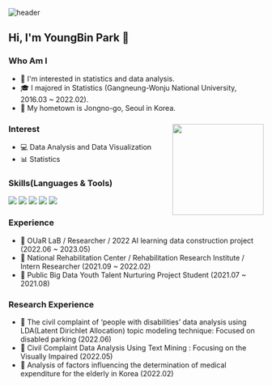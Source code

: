 ![header](https://capsule-render.vercel.app/api?type=waving&color=CED8F6&height=190&section=header&text=Park%20Young%20Bin's%20GitHub%20Profile&fontSize=35)
## Hi, I'm YoungBin Park 👋 

### Who Am I 
- 🌱 I'm interested in statistics and data analysis.
- 🎓 I majored in Statistics (Gangneung-Wonju National University, 2016.03 ~ 2022.02).
- 🚅 My hometown is Jongno-go, Seoul in Korea.

### Interest <img align='right' src="https://github-readme-stats.vercel.app/api?username=Park-Young-Bin" height="180"> 
- &#128187; Data Analysis and Data Visualization
- &#128202; Statistics 

### Skills(Languages & Tools)
<img src="https://img.shields.io/badge/R-276DC3?style=flat&logo=R&logoColor=white" /> <img src="https://img.shields.io/badge/RStudio-75AADB?style=flat&logo=RStudio&logoColor=white" /> <img src="https://img.shields.io/badge/Python-3776AB?style=flat&logo=Python&logoColor=white" /> <img src="https://img.shields.io/badge/MySQL-4479A1?style=flat&logo=MySQL&logoColor=white" /> <img src="https://img.shields.io/badge/Jupyter-F37626?style=flat&logo=Jupyter&logoColor=white" />

### Experience
- &#127970; OUaR LaB / Researcher / 2022 AI learning data construction project (2022.06 ~ 2023.05)
- &#127970; National Rehabilitation Center / Rehabilitation Research Institute / Intern Researcher (2021.09 ~ 2022.02)
- &#128084; Public Big Data Youth Talent Nurturing Project Student (2021.07 ~ 2021.08)

### Research Experience
- &#128195; The civil complaint of ‘people with disabilities’ data analysis using LDA(Latent Dirichlet Allocation) topic modeling technique: Focused on disabled parking (2022.06)
- &#128195; Civil Complaint Data Analysis Using Text Mining : Focusing on the Visually Impaired (2022.05)
- &#128195; Analysis of factors influencing the determination of medical expenditure for the elderly in Korea (2022.02)
